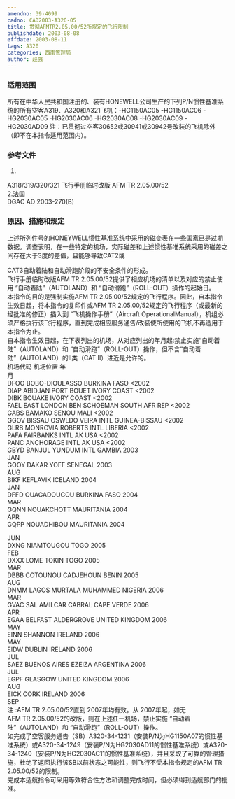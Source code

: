 ```yaml
---
amendno: 39-4099  
cadno: CAD2003-A320-05  
title: 贯彻AFMTR2.05.00/52所规定的飞行限制  
publishdate: 2003-08-08  
effdate: 2003-08-11  
tags: A320  
categories: 西南管理局  
author: 赵强  
---
```

  
### 适用范围  
所有在中华人民共和国注册的、装有HONEWELL公司生产的下列P/N惯性基准系统的所有空客A319、A320和A321飞机：-HG1150AC05
-HG1150AC06
-HG2030AC05
-HG2030AC06
-HG2030AC08
-HG2030AC09
-HG2030AD09
注：已贯彻过空客30652或30941或30942号改装的飞机除外（即不在本指令适用范围内）。  
  
<!--more-->  
### 参考文件  
1.  
A318/319/320/321 飞行手册临时改版 AFM TR 2.05.00/52  
2.法国  
DGAC AD 2003-270(B)  
  
### 原因、措施和规定  
上述所列件号的HONEYWELL惯性基准系统中采用的磁变表在一些国家已是过期数据。调查表明，在一些特定的机场，实际磁差和上述惯性基准系统采用的磁差之间存在大于3度的差值，且能够导致CAT2或  
  
CAT3自动着陆和自动滑跑阶段的不安全条件的形成。  
飞行手册临时改版AFM TR 2.05.00/52提供了相应机场的清单以及对应的禁止使用 “自动着陆”（AUTOLAND）和 “自动滑跑”（ROLL-OUT）操作的起始日。  
本指令的目的是强制实施AFM TR 2.05.00/52规定的飞行程序。因此，自本指令生效日起，将本指令的复印件或AFM TR 2.05.00/52规定的飞行程序（或最新的经批准的修正）插入到 “飞机操作手册”（Aircraft OperationalManual），机组必须严格执行该飞行程序，直到完成相应服务通告/改装使所使用的飞机不再适用于本指令为止。  
自本指令生效日起，在下表列出的机场，从对应列出的年月起:禁止实施“自动着陆”（AUTOLAND）和 “自动滑跑”（ROLL-OUT）操作，但不含“自动着陆”（AUTOLAND）的II类（CAT II）进近是允许的。  
机场代码 机场位置    年  
月  
DFOO   BOBO-DIOULASSO BURKINA FASO    <2002  
DIAP   ABIDJAN PORT BOUET IVORY COAST  <2002  
DIBK   BOUAKE IVORY COAST    <2002  
FAEL   EAST LONDON BEN SCHOEMAN SOUTH AFR REP   <2002  
GABS   BAMAKO SENOU MALI  <2002  
GGOV   BISSAU OSWLDO VEIRA INTL GUINEA-BISSAU   <2002  
GLRB   MONROVIA ROBERTS INTL LIBERIA    <2002  
PAFA   FAIRBANKS INTL AK USA  <2002  
PANC   ANCHORAGE INTL AK USA   <2002  
GBYD   BANJUL YUNDUM INTL GAMBIA   2003  
JAN  
GOOY   DAKAR YOFF SENEGAL     2003  
AUG  
BIKF   KEFLAVIK ICELAND    2004  
JAN  
DFFD   OUAGADOUGOU BURKINA FASO    2004  
MAR  
GQNN   NOUAKCHOTT MAURITANIA    2004  
APR  
GQPP   NOUADHIBOU MAURITANIA    2004  
  
JUN  
DXNG   NIAMTOUGOU TOGO     2005  
FEB  
DXXX   LOME TOKIN TOGO     2005  
MAR  
DBBB   COTOUNOU CADJEHOUN BENIN    2005  
AUG  
DNMM   LAGOS MURTALA MUHAMMED NIGERIA    2006  
MAR  
GVAC   SAL AMILCAR CABRAL CAPE VERDE    2006  
APR  
EGAA   BELFAST ALDERGROVE UNITED KINGDOM    2006  
MAY  
EINN   SHANNON IRELAND     2006  
MAY  
EIDW   DUBLIN IRELAND   2006  
JUL  
SAEZ   BUENOS AIRES EZEIZA ARGENTINA     2006  
JUL  
EGPF   GLASGOW UNITED KINGDOM   2006  
AUG  
EICK   CORK IRELAND     2006  
SEP  
注 :AFM  TR 2.05.00/52直到 2007年均有效。从 2007年起，如无  
AFM TR 2.05.00/52的改版，则在上述任一机场，禁止实施 “自动着陆”（AUTOLAND）和 “自动滑跑”（ROLL-OUT）操作。  
如完成了空客服务通告（SB）A320-34-1231（安装P/N为HG1150A07的惯性基准系统）或A320-34-1249（安装P/N为HG2030AD11的惯性基准系统）或A320-34-1240（安装P/N为HG2030AC11的惯性基准系统），并且采取了可靠的管理措施，杜绝了返回执行该SB以前状态之可能性，则飞行不受本指令规定的AFM TR 2.05.00/52的限制。  
完成本适航指令可采用等效符合性方法和调整完成时间，但必须得到适航部门的批准。  
  
